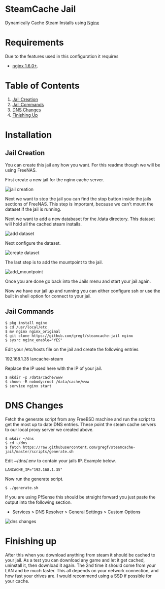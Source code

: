 # SteamCache Jail
Dynamically Cache Steam Installs using [Nginx](http://nginx.org/)

# Requirements
Due to the features used in this configuration it requires
* [nginx 1.6.0+](http://nginx.org/).

# Table of Contents

1. <a href="#jail-creation">Jail Creation</a>
2. <a href="#jail-commands">Jail Commands</a>
3. <a href="#dns-changes">DNS Changes</a>
4. <a href="#finishing-up">Finishing Up</a>

# Installation

## Jail Creation

You can create this jail any how you want. For this readme though we will be using FreeNAS.

First create a new jail for the nginx cache server.

![jail creation](https://raw.githubusercontent.com/gregf/steamcache-jail/master/imgs/create_jail.png)

Next we want to stop the jail you can find the stop button inside the jails sections of
FreeNAS. This step is important, because we can't mount the dataset if the jail is
running.

Next we want to add a new databaset for the /data directory. This dataset will hold all
the cached steam installs.

![add dataset](https://raw.githubusercontent.com/gregf/steamcache-jail/master/imgs/add_dataset.png)

Next configure the dataset.

![create dataset](https://raw.githubusercontent.com/gregf/steamcache-jail/master/imgs/create_dataset.png)

The last step is to add the mountpoint to the jail.

![add_mountpoint](https://raw.githubusercontent.com/gregf/steamcache-jail/master/imgs/add_mountpoint.png)


Once you are done go back into the Jails menu and start your jail again.

Now we have our jail up and running you can either configure ssh or use the built in
shell option for connect to your jail.


## Jail Commands

```
$ pkg install nginx
$ cd /usr/local/etc
$ mv nginx nginx_original
$ git clone https://github.com/gregf/steamcache-jail nginx
$ sysrc nginx_enable="YES"
```

Edit your /etc/hosts file on the jail and create the following entries

192.168.1.35 lancache-steam

Replace the IP used here with the IP of your jail.

```
$ mkdir -p /data/cache/www
$ chown -R nobody:root /data/cache/www
$ service nginx start
```

# DNS Changes

Fetch the generate script from any FreeBSD machine and run the script to get the most up to date DNS entries. These point the steam cache servers to our local proxy server we created above.

```
$ mkdir ~/dns
$ cd ~/dns
$ fetch https://raw.githubusercontent.com/gregf/steamcache-jail/master/scripts/generate.sh
```

Edit ~/dns/.env to contain your jails IP. Example below.

```
LANCACHE_IP="192.168.1.35"
```

Now run the generate script.

```
$ ./generate.sh
```

If you are using PfSense this should be straight forward you just paste the output into the following section.

* Services > DNS Resolver > General Settings > Custom Options

![dns changes](https://raw.githubusercontent.com/gregf/steamcache-jail/master/imgs/dns.png)

# Finishing up

After this when you download anything from steam it should be cached to your jail. As a test you can download any game and let it get cached, uninstall it, then download it again. The 2nd time it
should come from your LAN and be much faster. This all depends on your network connection, and how fast your drives are. I would recommend using a SSD if possible for your cache.


